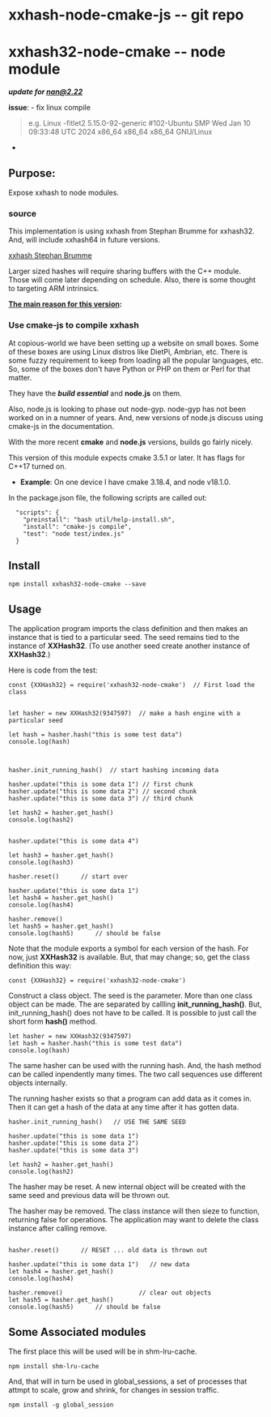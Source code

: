 # xxhash-node-cmake-js -- git repo
# xxhash32-node-cmake  -- node module

***update for nan@2.22***

**issue**: - fix linux compile
> e.g. Linux <name>-fitlet2 5.15.0-92-generic #102-Ubuntu SMP Wed Jan 10 09:33:48 UTC 2024 x86_64 x86_64 x86_64 GNU/Linux

-

## Purpose:
Expose xxhash to node modules. 

### source

This implementation is using xxhash from Stephan Brumme for xxhash32. And, will include xxhash64 in future versions.

[xxhash Stephan Brumme](https://create.stephan-brumme.com/xxhash/)

Larger sized hashes will require sharing buffers with the C++ module. Those will come later depending on schedule. Also, there is some thought to targeting ARM intrinsics.

**<u>The main reason for this version</u>:**

### Use cmake-js to compile xxhash

At copious-world we have been setting up a website on small boxes. Some of these boxes are using Linux distros like DietPi, Ambrian, etc. There is some fuzzy requirement to keep from loading all the popular languages, etc. So, some of the boxes don't have Python or PHP on them or Perl for that matter.

They have the ***build essential*** and **node.js** on them. 

Also, node.js is looking to phase out node-gyp. node-gyp has not been worked on in a numner of years. And, new versions of node.js discuss using cmake-js in the documentation.

With the more recent **cmake** and **node.js** versions, builds go fairly nicely.

This version of this module expects cmake 3.5.1 or later. It has flags for C++17 turned on.

* **Example**: On one device I have cmake 3.18.4, and node v18.1.0.

In the package.json file, the following scripts are called out:

```
  "scripts": {
    "preinstall": "bash util/help-install.sh",
    "install": "cmake-js compile",
    "test": "node test/index.js"
  }
```

## Install
```
npm install xxhash32-node-cmake --save
```


## Usage

The application program imports the class definition and then makes an instance that is tied to a particular seed. The seed remains tied to the instance of **XXHash32**. (To use another seed create another instance of **XXHash32**.)

Here is code from the test:

```
const {XXHash32} = require('xxhash32-node-cmake')  // First load the class


let hasher = new XXHash32(9347597)  // make a hash engine with a particular seed

let hash = hasher.hash("this is some test data")
console.log(hash)



hasher.init_running_hash()  // start hashing incoming data

hasher.update("this is some data 1") // first chunk
hasher.update("this is some data 2") // second chunk
hasher.update("this is some data 3") // third chunk

let hash2 = hasher.get_hash()
console.log(hash2)


hasher.update("this is some data 4")

let hash3 = hasher.get_hash()
console.log(hash3)

hasher.reset()		// start over

hasher.update("this is some data 1")
let hash4 = hasher.get_hash()
console.log(hash4)

hasher.remove()
let hash5 = hasher.get_hash()
console.log(hash5)      // should be false

```

Note that the module exports a symbol for each version of the hash. For now, just **XXHash32** is available. But, that may change; so, get the class definition this way:

```
const {XXHash32} = require('xxhash32-node-cmake') 
```

Construct a class object. The seed is the parameter. More than one class object can be made. The are separated by callling **init\_running\_hash()**. But, init\_running\_hash() does not have to be called. It is possible to just call the short form **hash()** method.

```
let hasher = new XXHash32(9347597)
let hash = hasher.hash("this is some test data")
console.log(hash)
```

The same hasher can be used with the running hash. And, the hash method can be called inpendently many times. The two call sequences use different objects internally.

The running hasher exists so that a program can add data as it comes in. Then it can get a hash of the data at any time after it has gotten data.

```
hasher.init_running_hash()   // USE THE SAME SEED

hasher.update("this is some data 1")
hasher.update("this is some data 2")
hasher.update("this is some data 3")

let hash2 = hasher.get_hash()
console.log(hash2)

```

The hasher may be reset. A new internal object will be created with the same seed and previous data will be thrown out.

The hasher may be removed. The class instance will then sieze to function, returning false for operations. The application may want to delete the class instance after calling remove.

```

hasher.reset()		// RESET ... old data is thrown out

hasher.update("this is some data 1")   // new data
let hash4 = hasher.get_hash()
console.log(hash4)

hasher.remove()						// clear out objects
let hash5 = hasher.get_hash()
console.log(hash5)      // should be false

```


## Some Associated modules

The first place this will be used will be in shm-lru-cache. 

```
npm install shm-lru-cache
```

And, that will in turn be used in global_sessions, a set of processes that attmpt to scale, grow and shrink, for changes in session traffic.

```
npm install -g global_session
```


